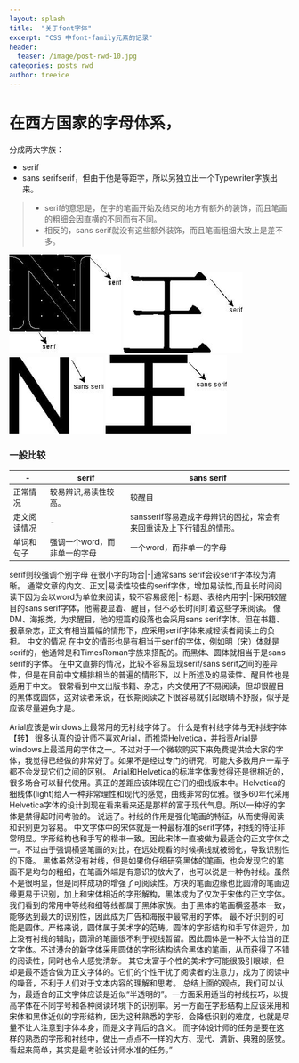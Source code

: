 ```yaml
---
layout: splash
title:  "关于font字体"
excerpt: "CSS 中font-family元素的记录"
header:
  teaser: /image/post-rwd-10.jpg
categories: posts rwd
author: treeice
---
```

# 在西方国家的字母体系，
分成两大字族：
 - serif
 - sans serifserif，但由于他是等距字，所以另独立出一个Typewriter字族出来。
 > - serif的意思是，在字的笔画开始及结束的地方有额外的装饰，而且笔画的粗细会因直横的不同而有不同。
 > - 相反的，sans serif就没有这些额外装饰，而且笔画粗细大致上是差不多。
 
![font字体](/image/post-rwd-font-family-01.jpg)
![font字体](/image/post-rwd-font-family-03.jpg)
![font字体](/image/post-rwd-font-family-02.jpg)
![font字体](/image/post-rwd-font-family-04.jpg)

### 一般比较

-|serif|sans serif
-|-|-
正常情况 | 较易辨识,易读性较高。|较醒目
走文阅读情况|-|sansserif容易造成字母辨识的困扰，常会有来回重读及上下行错乱的情形。
单词和句子|强调一个word，而非单一的字母 | 一个word，而非单一的字母
serif则较强调个别字母
在很小字的场合|-|通常sans serif会较serif字体较为清晰。
通常文章的内文、正文|易读性较佳的serif字体，增加易读性,而且长时间阅读下因为会以word为单位来阅读，较不容易疲倦|-
标题、表格内用字|-|采用较醒目的sans 
serif字体，他需要显着、醒目，但不必长时间盯着这些字来阅读。
像DM、海报类，为求醒目，他的短篇的段落也会采用sans serif字体。但在书籍、报章杂志，正文有相当篇幅的情形下，应采用serif字体来减轻读者阅读上的负担。
中文的情况
在中文的情形也是有相当于serif的字体，例如明（宋）体就是serif的，他通常是和TimesRoman字族来搭配的。而黑体、圆体就相当于是sans serif的字体。
在中文直排的情况，比较不容易显现serif/sans serif之间的差异性，但是在目前中文横排相当的普遍的情形下，以上所述及的易读性、醒目性也是适用于中文。
很常看到中文出版书籍、杂志，内文使用了不易阅读，但却很醒目的黑体或圆体，这对读者来说，在长期阅读之下很容易就引起眼睛不舒服，似乎是应该尽量避免才是。

Arial应该是windows上最常用的无衬线字体了。
 什么是有衬线字体与无衬线字体【转】
很多认真的设计师不喜欢Arial，而推崇Helvetica，并指责Arial是windows上最滥用的字体之一。不过对于一个微软购买下来免费提供给大家的字体，我觉得已经做的非常好了。如果不是经过专门的研究，可能大多数用户一辈子都不会发现它们之间的区别。
Arial和Helvetica的标准字体我觉得还是很相近的，很多场合可以替代使用。真正的差距应该体现在它们的细线版本中。Helvetica的细线体(light)给人一种非常理性和现代的感觉，曲线非常的优雅。很多60年代采用Helvetica字体的设计到现在看来看来还是那样的富于现代气息。所以一种好的字体是禁得起时间考验的。
说远了。衬线的作用是强化笔画的特征，从而使得阅读和识别更为容易。
中文字体中的宋体就是一种最标准的serif字体，衬线的特征非常明显。字形结构也和手写的楷书一致。因此宋体一直被做为最适合的正文字体之一。不过由于强调横竖笔画的对比，在远处观看的时候横线就被弱化，导致识别性的下降。
黑体虽然没有衬线，但是如果你仔细研究黑体的笔画，也会发现它的笔画不是均匀的粗细，在笔画外端是有意识的放大了，也可以说是一种伪衬线。虽然不是很明显，但是同样成功的增强了可阅读性。方块的笔画边缘也比圆滑的笔画边缘更易于识别，加上和宋体相近的字形解构，黑体成为了仅次于宋体的正文字体。我们看到的常用中等线和细等线都属于黑体家族。由于黑体的笔画横竖基本一致，能够达到最大的识别性，因此成为广告和海报中最常用的字体。
最不好识别的可能是圆体。严格来说，圆体属于美术字的范畴。圆体的字形结构和手写体迥异，加上没有衬线的辅助，圆滑的笔画很不利于视线暂留。因此圆体是一种不太恰当的正文字体。不过港台的新字体采用圆体的字形结构结合黑体的笔画，从而获得了不错的阅读性，同时也令人感觉清新。
其它太富于个性的美术字可能很吸引眼球，但却是最不适合做为正文字体的。它们的个性干扰了阅读者的注意力，成为了阅读中的噪音，不利于人们对于文本内容的理解和思考。
总结上面的观点，我们可以认为，最适合的正文字体应该是近似“半透明的”。一方面采用适当的衬线技巧，以提高字体在不同字号和各种阅读环境下的识别率。另一方面在字形结构上应该采用和宋体和黑体近似的字形结构，因为这种熟悉的字形，会降低识别的难度，也就是尽量不让人注意到字体本身，而是文字背后的含义。
而字体设计师的任务是要在这样的熟悉的字形和衬线中，做出一点点不一样的大方、现代、清新、典雅的感觉。看起来简单，其实是最考验设计师水准的任务。”
